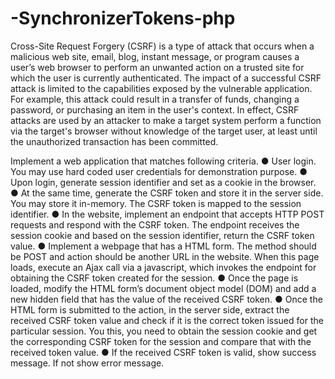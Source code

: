 # -SynchronizerTokens-php
 Cross-Site Request Forgery (CSRF) is a type of attack that occurs when a malicious web site, email, blog, instant message, or program causes a user’s web browser to perform an unwanted action on a trusted site for which the user is currently authenticated. The impact of a successful CSRF attack is limited to the capabilities exposed by the vulnerable application. For example, this attack could result in a transfer of funds, changing a password, or purchasing an item in the user's context. In effect, CSRF attacks are used by an attacker to make a target system perform a function via the target's browser without knowledge of the target user, at least until the unauthorized transaction has been committed.
 
Implement a web application that matches following criteria.
● User login. You may use hard coded user credentials for demonstration purpose.
● Upon login, generate session identifier and set as a cookie in the browser.
● At the same time, generate the CSRF token and store it in the server side. You may store it in-memory. The CSRF token is mapped to the session identifier.
● In the website, implement an endpoint that accepts HTTP POST requests and respond with the CSRF token. The endpoint receives the session cookie and based on the session identifier, return the CSRF token value.
● Implement a webpage that has a HTML form. The method should be POST and action should be another URL in the website. When this page loads, execute an Ajax call via a javascript, which invokes the endpoint for obtaining the CSRF token created for the session.
● Once the page is loaded, modify the HTML form’s document object model (DOM) and add a new hidden field that has the value of the received CSRF token.
● Once the HTML form is submitted to the action, in the server side, extract the received CSRF token value and check if it is the correct token issued for the particular session. You this, you need to obtain the session cookie and get the corresponding CSRF token for the session and compare that with the received token value.
● If the received CSRF token is valid, show success message. If not show error message.
